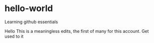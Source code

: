 # hello-world
Learning github essentials

Hello
This is a meaningless edits, the first of many for this account.
Get used to it
